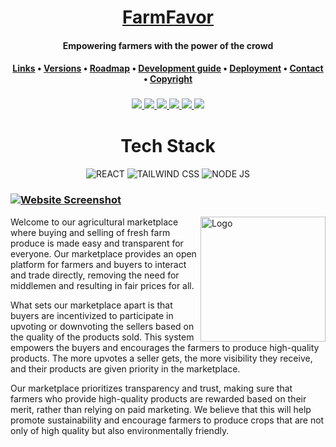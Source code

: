 <div align="center">
    <h1>
        <a href="https://www.triumphmayflowerclub.com/">FarmFavor</a>
    </h1>
    <h4><b>Empowering farmers with the power of the crowd</b></h4>
    <h4>
        <a href="#links">Links</a>
        •
        <a href="#versions">Versions</a>
        •
        <a href="#roadmap">Roadmap</a>
        •
        <a href="#development-guide">Development guide</a>
        •
        <a href="#deployment">Deployment</a>
        •
        <a href="#contact">Contact</a>
        •
        <a href="#copyright">Copyright</a>
    </h4>
    <h3>
        <a href="https://www.github.com/andiemmadavies">
            <img src="https://img.shields.io/badge/maintainer-%40KishorBalgi-yellow">
        </a>
        <a href="https://www.triumphmayflowerclub.com/">
            <img src="https://img.shields.io/website?url=">
        </a>
        <a href="https://www.triumphmayflowerclub.com/news/2018/03/launchofthenewclubwebsite">
            <img src="https://img.shields.io/badge/launched-april%202023-teal">
        </a>
        <a href="https://www.github.com/Stack-in-a-box/triumphmayflowerclub.com/commits/master">
            <img src="https://img.shields.io/github/last-commit/Stack-in-a-box/triumphmayflowerclub.com?color=blue&label=updated">
        </a>
        <a href="https://www.github.com/Stack-in-a-box/triumphmayflowerclub.com/releases/latest">
            <img src="https://img.shields.io/github/v/release/Stack-in-a-box/triumphmayflowerclub.com?color=blueviolet&label=version">
        </a>
        <a href="#copyright">
            <img src="https://img.shields.io/badge/licence-%C2%A9-crimson">
        </a>
    </h3>

# Tech Stack

![REACT](https://img.shields.io/badge/React-20232A?style=for-the-badge&logo=react&logoColor=61DAFB)
![TAILWIND CSS](https://img.shields.io/badge/Tailwind_CSS-38B2AC?style=for-the-badge&logo=tailwind-css&logoColor=white)
![NODE JS](https://img.shields.io/badge/Node.js-43853D?style=for-the-badge&logo=node.js&logoColor=white)

</div>


### [![Website Screenshot](screenshot.png)](https://www.triumphmayflowerclub.com/)

<img src="https://user-images.githubusercontent.com/84305637/232262879-e1a8823f-d30b-4200-8f47-1e9dec628461.png" alt="Logo" height="200px" align="right">
Welcome to our agricultural marketplace where buying and selling of fresh farm produce is made easy and transparent for everyone. Our marketplace provides an open platform for farmers and buyers to interact and trade directly, removing the need for middlemen and resulting in fair prices for all.

What sets our marketplace apart is that buyers are incentivized to participate in upvoting or downvoting the sellers based on the quality of the products sold. This system empowers the buyers and encourages the farmers to produce high-quality products. The more upvotes a seller gets, the more visibility they receive, and their products are given priority in the marketplace.

Our marketplace prioritizes transparency and trust, making sure that farmers who provide high-quality products are rewarded based on their merit, rather than relying on paid marketing. We believe that this will help promote sustainability and encourage farmers to produce crops that are not only of high quality but also environmentally friendly.
